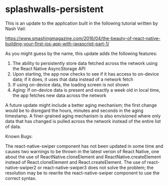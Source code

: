 # splashwalls-persistent

This is an update to the application built in the following tutorial written by Nash Vail:

https://www.smashingmagazine.com/2016/04/the-beauty-of-react-native-building-your-first-ios-app-with-javascript-part-1/

As you might guess by the name, this update adds the following features:

  1. The ability to persistently store data fetched across the network using the React Native AsyncStorage API
  2. Upon starting, the app now checks to see if it has access to on-device data; if it does, it uses that data instead of a network fetch
  3. If using on-device data, the loading screen is not shown
  4. Aging: If on-device data is present and exactly a week old in local time, the app fetches new data across the network

A future update might include a better aging mechanism; the first change would be to disregard the hours, minutes and seconds in the aging timestamp. A finer-grained aging mechanism is also envisioned where only data that has changed is pulled across the network instead of the entire list of data.

Known Bugs:

  The react-native-swiper component has not been updated in some time and causes two warnings to be thrown in the latest verion of React Native, one about the use of ReactNative.cloneElement and ReactNative.createElement instead of React.cloneElement and React.createElement. The use of react-native-swiper2 or react-native-swiper3 does not solve the problem; the resolution may be to rewrite the react-native-swiper component to use the correct syntax.
